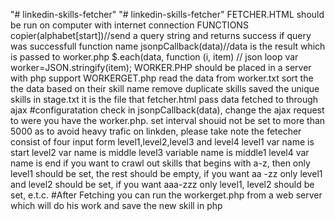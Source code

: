 "# linkedin-skills-fetcher" 
"# linkedin-skills-fetcher" 
FETCHER.HTML
should be run on computer with internet connection
FUNCTIONS
copier(alphabet[start])//send a query string and returns success if query was successfull
function name jsonpCallback(data)//data is the result which is passed to worker.php
 $.each(data, function (i, item) // json loop
var worker=JSON.stringify(item);
WORKER.PHP
should be placed in a server with php support
WORKERGET.php
read the data from worker.txt
sort the the data based on their skill name
remove duplicate skills
saved the unique skills in stage.txt
it is the file that fetcher.html pass data fetched to through ajax
#configuratation
 check in jsonpCallback(data),  change the ajax request to were you have the worker.php.
set interval shouid not be set to more than 5000 as to avoid heavy trafic on linkden, please take note
the fetecher consist of four input form level1,level2,level3 and level4
level1 var name is start
level2 var name is middle
level3 variable name is middle1
level4 var name is end
if you want to crawl out skills that begins with a-z, then only level1 should be set, the rest should be empty,
if you want aa -zz only level1 and level2 should be set, if you want aaa-zzz only level1, level2 should be set, e.t.c.
#After Fetching 
you can run the workerget.php from a web server
which will do his work and save the new skill in php
